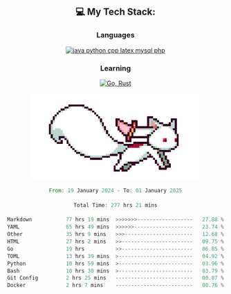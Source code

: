 
<div align="center">
<br>

## 💻 My Tech Stack:

### Languages

[![java python cpp latex mysql php](https://skillicons.dev/icons?i=java,python,cpp,latex,mysql,php)](https://skillicons.dev)

### Learning

[![Go, Rust](https://skillicons.dev/icons?i=go,rust)](https://skillicons.dev)

<center>

<img src="kyubey.gif" alt="Alt-Text" title="" >

</center>


<!--START_SECTION:waka-->

```rust
From: 19 January 2024 - To: 01 January 2025

Total Time: 277 hrs 21 mins

Markdown           77 hrs 19 mins  >>>>>>>------------------   27.88 %
YAML               65 hrs 49 mins  >>>>>>-------------------   23.74 %
Other              35 hrs 9 mins   >>>----------------------   12.68 %
HTML               27 hrs 2 mins   >>-----------------------   09.75 %
Go                 19 hrs          >>-----------------------   06.85 %
TOML               13 hrs 39 mins  >------------------------   04.92 %
Python             10 hrs 59 mins  >------------------------   03.96 %
Bash               10 hrs 30 mins  >------------------------   03.79 %
Git Config         2 hrs 25 mins   -------------------------   00.87 %
Docker             2 hrs 7 mins    -------------------------   00.76 %
```

<!--END_SECTION:waka-->
